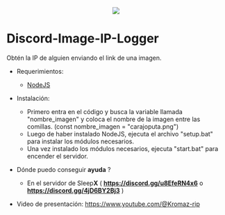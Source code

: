 <div align="center">
  <img  src="https://i.ibb.co/f99KMH3/image-ip-logger-img.png">
</div>

# Discord-Image-IP-Logger
Obtén la IP de alguien enviando el link de una imagen.
- Requerimientos:
  - [NodeJS](https://nodejs.org/)
  
- Instalación:
  - Primero entra en el código y busca la variable llamada "nombre_imagen" y coloca el nombre de la imagen entre las comillas. (const nombre_imagen = "carajoputa.png")
  - Luego de haber instalado NodeJS, ejecuta el archivo "setup.bat" para instalar los módulos necesarios.
  - Una vez instalado los módulos necesarios, ejecuta "start.bat" para encender el servidor.
- Dónde puedo conseguir **ayuda** ?
  - En el servidor de Sleep**X** ( **https://discord.gg/u8EfeRN4x6** o **https://discord.gg/4jD6BY2Bj3** )
- Video de presentación: https://www.youtube.com/@Kromaz-rip

